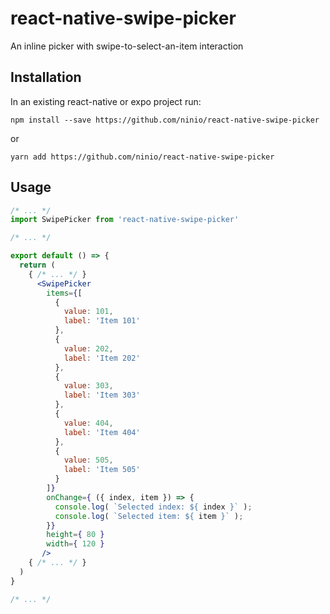 # react-native-swipe-picker
An inline picker with swipe-to-select-an-item interaction

## Installation
In an existing react-native or expo project run:

```
npm install --save https://github.com/ninio/react-native-swipe-picker
```
or
```
yarn add https://github.com/ninio/react-native-swipe-picker
```

## Usage

```jsx
/* ... */
import SwipePicker from 'react-native-swipe-picker'

/* ... */

export default () => {
  return (
    { /* ... */ }
      <SwipePicker
        items={[
          {
            value: 101,
            label: 'Item 101'
          },
          {
            value: 202,
            label: 'Item 202'
          },
          {
            value: 303,
            label: 'Item 303'
          },
          {
            value: 404,
            label: 'Item 404'
          },
          {
            value: 505,
            label: 'Item 505'
          }
        ]}
        onChange={ ({ index, item }) => {
          console.log( `Selected index: ${ index }` );
          console.log( `Selected item: ${ item }` );
        }}
        height={ 80 }
        width={ 120 }
       />
    { /* ... */ }
  )
}

/* ... */

```